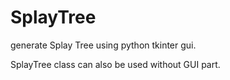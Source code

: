 # SplayTree
generate Splay Tree using python tkinter gui.

SplayTree class can also be used without GUI part.



